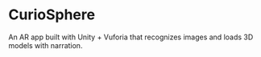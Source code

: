 # CurioSphere
An AR app built with Unity + Vuforia that recognizes images and loads 3D models with narration.
